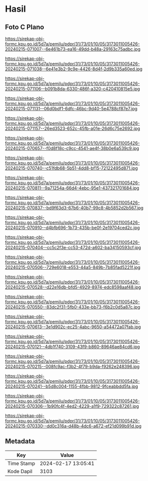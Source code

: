 # Hasil

## Foto C Plano

https://sirekap-obj-formc.kpu.go.id/5d7a/pemilu/pdpr/31/73/01/10/05/3173011005426-20240215-071007--6e461b73-ea16-49dd-b48a-29163c75adbc.jpg

https://sirekap-obj-formc.kpu.go.id/5d7a/pemilu/pdpr/31/73/01/10/05/3173011005426-20240215-071038--6e41e3b2-9c9e-4426-8d4f-2d9b335a60ed.jpg

https://sirekap-obj-formc.kpu.go.id/5d7a/pemilu/pdpr/31/73/01/10/05/3173011005426-20240215-071106--b091b8da-6330-486f-a320-c420410815e5.jpg

https://sirekap-obj-formc.kpu.go.id/5d7a/pemilu/pdpr/31/73/01/10/05/3173011005426-20240215-071131--06d0bdf1-6dfc-46bc-9d40-5e4788cf87e7.jpg

https://sirekap-obj-formc.kpu.go.id/5d7a/pemilu/pdpr/31/73/01/10/05/3173011005426-20240215-071157--26ed3523-652c-45fb-a01e-26d6c75e2692.jpg

https://sirekap-obj-formc.kpu.go.id/5d7a/pemilu/pdpr/31/73/01/10/05/3173011005426-20240215-070657--f0d8f18c-c9cc-4541-ae4f-38b0e6a539c9.jpg

https://sirekap-obj-formc.kpu.go.id/5d7a/pemilu/pdpr/31/73/01/10/05/3173011005426-20240215-070740--c51fdb68-5b51-4dd8-bf15-72122495d871.jpg

https://sirekap-obj-formc.kpu.go.id/5d7a/pemilu/pdpr/31/73/01/10/05/3173011005426-20240215-070811--9a71254a-66d4-4ebc-95e1-437321701684.jpg

https://sirekap-obj-formc.kpu.go.id/5d7a/pemilu/pdpr/31/73/01/10/05/3173011005426-20240215-070837--bd9f63d3-67b6-40b7-99c8-4b5852d2b567.jpg

https://sirekap-obj-formc.kpu.go.id/5d7a/pemilu/pdpr/31/73/01/10/05/3173011005426-20240215-070910--d4bfb696-1b73-435b-be0f-2e19704ced2c.jpg

https://sirekap-obj-formc.kpu.go.id/5d7a/pemilu/pdpr/31/73/01/10/05/3173011005426-20240215-070404--cc5c2f3e-cc53-472d-a602-ba34150593cf.jpg

https://sirekap-obj-formc.kpu.go.id/5d7a/pemilu/pdpr/31/73/01/10/05/3173011005426-20240215-070506--729e6018-e553-44a5-849b-7b85fad5221f.jpg

https://sirekap-obj-formc.kpu.go.id/5d7a/pemilu/pdpr/31/73/01/10/05/3173011005426-20240215-070528--d22e16db-bfd5-4929-8974-edc8598aaf48.jpg

https://sirekap-obj-formc.kpu.go.id/5d7a/pemilu/pdpr/31/73/01/10/05/3173011005426-20240215-070550--83dc2f31-5fb0-433e-bb73-f6b2c0d5a87c.jpg

https://sirekap-obj-formc.kpu.go.id/5d7a/pemilu/pdpr/31/73/01/10/05/3173011005426-20240215-070613--3e1d902c-ec25-4abc-9650-a54472a07fab.jpg

https://sirekap-obj-formc.kpu.go.id/5d7a/pemilu/pdpr/31/73/01/10/05/3173011005426-20240215-070121--4db1f740-3109-43f9-b860-89646ae84cd6.jpg

https://sirekap-obj-formc.kpu.go.id/5d7a/pemilu/pdpr/31/73/01/10/05/3173011005426-20240215-070215--008fc9ac-f3b2-4f79-b9da-f9262e248396.jpg

https://sirekap-obj-formc.kpu.go.id/5d7a/pemilu/pdpr/31/73/01/10/05/3173011005426-20240215-070241--b5d8c004-1155-4fbb-9812-9fceabbdd5fa.jpg

https://sirekap-obj-formc.kpu.go.id/5d7a/pemilu/pdpr/31/73/01/10/05/3173011005426-20240215-070306--1b90fc4f-4ed2-4229-a1f9-729322c87261.jpg

https://sirekap-obj-formc.kpu.go.id/5d7a/pemilu/pdpr/31/73/01/10/05/3173011005426-20240215-070330--dd0c316a-d48b-4dc6-a672-ef21d099b91d.jpg


## Metadata

| Key        | Value               |
| ---------- | ------------------- |
| Time Stamp | 2024-02-17 13:05:41 |
| Kode Dapil | 3103                |



